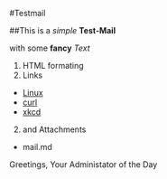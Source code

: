 #Testmail

##This is a _simple_ **Test-Mail**

with some **fancy** _Text_

1. HTML formating
2. Links
  * [Linux](https://linux.org)
  * [curl](https://everything.curl.dev/usingcurl/smtp)
  * [xkcd](https://xkcd.com/936/)
2. and Attachments
  * mail.md

Greetings,
  Your Administator of the Day
